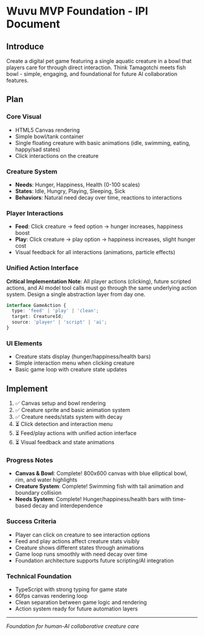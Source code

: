 # Wuvu MVP Foundation - IPI Document

## Introduce
Create a digital pet game featuring a single aquatic creature in a bowl that players care for through direct interaction. Think Tamagotchi meets fish bowl - simple, engaging, and foundational for future AI collaboration features.

## Plan

### Core Visual
- HTML5 Canvas rendering
- Simple bowl/tank container
- Single floating creature with basic animations (idle, swimming, eating, happy/sad states)
- Click interactions on the creature

### Creature System
- **Needs**: Hunger, Happiness, Health (0-100 scales)
- **States**: Idle, Hungry, Playing, Sleeping, Sick
- **Behaviors**: Natural need decay over time, reactions to interactions

### Player Interactions
- **Feed**: Click creature → feed option → hunger increases, happiness boost
- **Play**: Click creature → play option → happiness increases, slight hunger cost
- Visual feedback for all interactions (animations, particle effects)

### Unified Action Interface
**Critical Implementation Note**: All player actions (clicking), future scripted actions, and AI model tool calls must go through the same underlying action system. Design a single abstraction layer from day one.

```typescript
interface GameAction {
  type: 'feed' | 'play' | 'clean';
  target: CreatureId;
  source: 'player' | 'script' | 'ai';
}
```

### UI Elements
- Creature stats display (hunger/happiness/health bars)
- Simple interaction menu when clicking creature
- Basic game loop with creature state updates

## Implement
1. ✅ Canvas setup and bowl rendering
2. ✅ Creature sprite and basic animation system  
3. ✅ Creature needs/stats system with decay
4. ⏳ Click detection and interaction menu
5. ⏳ Feed/play actions with unified action interface
6. ⏳ Visual feedback and state animations

### Progress Notes
- **Canvas & Bowl**: Complete! 800x600 canvas with blue elliptical bowl, rim, and water highlights  
- **Creature System**: Complete! Swimming fish with tail animation and boundary collision
- **Needs System**: Complete! Hunger/happiness/health bars with time-based decay and interdependence

### Success Criteria
- Player can click on creature to see interaction options
- Feed and play actions affect creature stats visibly
- Creature shows different states through animations
- Game loop runs smoothly with need decay over time
- Foundation architecture supports future scripting/AI integration

### Technical Foundation
- TypeScript with strong typing for game state
- 60fps canvas rendering loop
- Clean separation between game logic and rendering
- Action system ready for future automation layers

---
*Foundation for human-AI collaborative creature care*